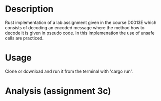 # Description
Rust implementation of a lab assignment given in the course D0013E which consists of decoding an encoded message
where the method how to decode it is given in pseudo code. In this implemenation the use of unsafe cells are
practiced.

# Usage
Clone or download and run it from the terminal with 'cargo run'.

# Analysis (assignment 3c)

